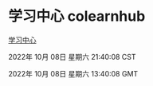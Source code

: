 # 学习中心 colearnhub
[学习中心](http://27.19.33.125:56308/colearnhub/)

2022年 10月 08日 星期六 21:40:08 CST

2022年 10月 08日 星期六 13:40:08 GMT
